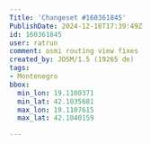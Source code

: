 ```yaml
---
Title: 'Changeset #160361845'
PublishDate: 2024-12-18T17:39:49Z
id: 160361845
user: ratrun
comment: osmi routing view fixes
created_by: JOSM/1.5 (19265 de)
tags:
- Montenegro
bbox:
  min_lon: 19.1100371
  min_lat: 42.1035681
  max_lon: 19.1107615
  max_lat: 42.1040159

---
```

